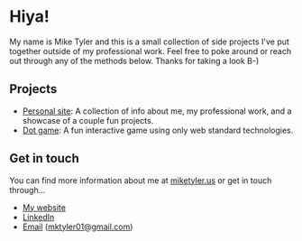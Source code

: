# Hiya!

My name is Mike Tyler and this is a small collection of side projects I've put together outside of my professional work. Feel free to poke around or reach out through any of the methods below. Thanks for taking a look B-)

## Projects

* [Personal site](https://github.com/kick-push-coast/personal/tree/master/personal-site): A collection of info about me, my professional work, and a showcase of a couple fun projects.
* [Dot game](https://github.com/kick-push-coast/personal/tree/master/dot-game): A fun interactive game using only web standard technologies.

## Get in touch

You can find more information about me at [miketyler.us](https://miketyler.us) or get in touch through...

* [My website](https://miketyler.us)
* [LinkedIn](https://www.linkedin.com/in/michael-tyler-569159147/)
* [Email](mailto:mktyler01@gmail.com) \(mktyler01@gmail.com\) 